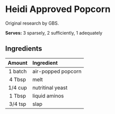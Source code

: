 # Heidi Approved Popcorn

Original research by GBS.

**Serves:** 3 sparsely, 2 sufficiently, 1 adequately

## Ingredients

| Amount | Ingredient
| :----: | :---------
| 1 batch | air-popped popcorn
| 4 Tbsp  | melt
| 1/4 cup | nutritinal yeast
| 1 Tbsp  | liquid aminos
| 3/4 tsp | slap
